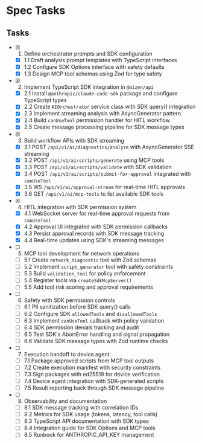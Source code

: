 # Spec Tasks

## Tasks

- [x] 1. Define orchestrator prompts and SDK configuration
  - [x] 1.1 Draft analysis prompt templates with TypeScript interfaces
  - [x] 1.2 Configure SDK Options interface with safety defaults
  - [x] 1.3 Design MCP tool schemas using Zod for type safety

- [x] 2. Implement TypeScript SDK integration in `@aizen/api`
  - [x] 2.1 Install `@anthropic/claude-code-sdk` package and configure TypeScript types
  - [x] 2.2 Create `AIOrchestrator` service class with SDK query() integration
  - [x] 2.3 Implement streaming analysis with AsyncGenerator pattern
  - [x] 2.4 Build `canUseTool` permission handler for HITL workflow
  - [x] 2.5 Create message processing pipeline for SDK message types

- [x] 3. Build workflow APIs with SDK streaming
  - [x] 3.1 POST `/api/v1/ai/diagnostics/analyze` with AsyncGenerator SSE streaming
  - [x] 3.2 POST `/api/v1/ai/scripts/generate` using MCP tools
  - [x] 3.3 POST `/api/v1/ai/scripts/validate` with SDK validation
  - [x] 3.4 POST `/api/v1/ai/scripts/submit-for-approval` integrated with `canUseTool`
  - [x] 3.5 WS `/api/v1/ai/approval-stream` for real-time HITL approvals
  - [x] 3.6 GET `/api/v1/ai/mcp-tools` to list available SDK tools

- [x] 4. HITL integration with SDK permission system
  - [x] 4.1 WebSocket server for real-time approval requests from `canUseTool`
  - [x] 4.2 Approval UI integrated with SDK permission callbacks
  - [x] 4.3 Persist approval records with SDK message tracking
  - [x] 4.4 Real-time updates using SDK's streaming messages

- [ ] 5. MCP tool development for network operations
  - [ ] 5.1 Create `network_diagnostic` tool with Zod schemas
  - [ ] 5.2 Implement `script_generator` tool with safety constraints
  - [ ] 5.3 Build `validation_tool` for policy enforcement
  - [ ] 5.4 Register tools via `createSdkMcpServer()`
  - [ ] 5.5 Add tool risk scoring and approval requirements

- [ ] 6. Safety with SDK permission controls
  - [ ] 6.1 PII sanitization before SDK query() calls
  - [ ] 6.2 Configure SDK `allowedTools` and `disallowedTools`
  - [ ] 6.3 Implement `canUseTool` callback with policy validation
  - [ ] 6.4 SDK permission denials tracking and audit
  - [ ] 6.5 Test SDK's AbortError handling and signal propagation
  - [ ] 6.6 Validate SDK message types with Zod runtime checks

- [ ] 7. Execution handoff to device agent
  - [ ] 7.1 Package approved scripts from MCP tool outputs
  - [ ] 7.2 Create execution manifest with security constraints
  - [ ] 7.3 Sign packages with ed25519 for device verification
  - [ ] 7.4 Device agent integration with SDK-generated scripts
  - [ ] 7.5 Result reporting back through SDK message pipeline

- [ ] 8. Observability and documentation
  - [ ] 8.1 SDK message tracking with correlation IDs
  - [ ] 8.2 Metrics for SDK usage (tokens, latency, tool calls)
  - [ ] 8.3 TypeScript API documentation with SDK types
  - [ ] 8.4 Integration guide for SDK Options and MCP tools
  - [ ] 8.5 Runbook for ANTHROPIC_API_KEY management
